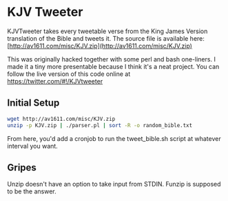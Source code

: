 KJV Tweeter
===========

KJVTweeter takes every tweetable verse from the King James Version translation of the Bible and tweets it. The source file is available here: [http://av1611.com/misc/KJV.zip](http://av1611.com/misc/KJV.zip)

This was originally hacked together with some perl and bash one-liners. I made it a tiny more presentable because I think it's a neat project. You can follow the live version of this code online at https://twitter.com/#!/KJVtweeter

Initial Setup
-------------

````bash
wget http://av1611.com/misc/KJV.zip
unzip -p KJV.zip | ./parser.pl | sort -R -o random_bible.txt 
````

From here, you'd add a cronjob to run the tweet_bible.sh script at whatever interval you want. 

Gripes
------

Unzip doesn't have an option to take input from STDIN. Funzip is supposed to be the answer.
